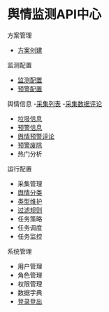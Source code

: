 # 舆情监测API中心

方案管理
- [方案创建](http://gitlab.hztianque.com/docs/api-docs/blob/master/%E8%88%86%E6%83%85%E7%9B%91%E6%B5%8B/%E6%96%B9%E6%A1%88%E7%AE%A1%E7%90%86.md)

监测配置
- [监测配置](http://gitlab.hztianque.com/docs/api-docs/blob/master/%E8%88%86%E6%83%85%E7%9B%91%E6%B5%8B/%E7%9B%91%E6%B5%8B%E9%85%8D%E7%BD%AE.md)
- [预警配置](http://gitlab.hztianque.com/docs/api-docs/blob/master/%E8%88%86%E6%83%85%E7%9B%91%E6%B5%8B/%E9%A2%84%E8%AD%A6%E9%85%8D%E7%BD%AE.md)

舆情信息
-[采集列表]( http://gitlab.hztianque.com/docs/api-docs/blob/master/%E8%88%86%E6%83%85%E7%9B%91%E6%B5%8B/%E9%87%87%E9%9B%86%E5%88%97%E8%A1%A8.md)
-[采集数据评论](http://gitlab.hztianque.com/docs/api-docs/blob/master/%E8%88%86%E6%83%85%E7%9B%91%E6%B5%8B/%E9%87%87%E9%9B%86%E6%95%B0%E6%8D%AE%E8%AF%84%E8%AE%BA.md)
- [垃圾信息](http://gitlab.hztianque.com/docs/api-docs/blob/master/%E8%88%86%E6%83%85%E7%9B%91%E6%B5%8B/%E5%9E%83%E5%9C%BE%E4%BF%A1%E6%81%AF.md)
- [预警信息](http://gitlab.hztianque.com/docs/api-docs/blob/master/%E8%88%86%E6%83%85%E7%9B%91%E6%B5%8B/%E8%88%86%E6%83%85%E9%A2%84%E8%AD%A6.md)
- [舆情预警评论](http://gitlab.hztianque.com/docs/api-docs/blob/master/%E8%88%86%E6%83%85%E7%9B%91%E6%B5%8B/%E8%88%86%E6%83%85%E9%A2%84%E8%AD%A6%E8%AF%84%E8%AE%BA.md)
- [预警废除](http://gitlab.hztianque.com/docs/api-docs/blob/master/%E8%88%86%E6%83%85%E7%9B%91%E6%B5%8B/%E9%A2%84%E8%AD%A6%E5%BA%9F%E9%99%A4.md)
- 热门分析

运行配置
- 采集管理
- [舆情分类](http://gitlab.hztianque.com/docs/api-docs/blob/master/%E8%88%86%E6%83%85%E7%9B%91%E6%B5%8B/%E8%88%86%E6%83%85%E5%88%86%E7%B1%BB.md)
- [类型维护](http://gitlab.hztianque.com/docs/api-docs/blob/master/%E8%88%86%E6%83%85%E7%9B%91%E6%B5%8B/%E7%B1%BB%E5%9E%8B%E7%BB%B4%E6%8A%A4.md)
- [过滤规则](http://gitlab.hztianque.com/docs/api-docs/blob/master/%E8%88%86%E6%83%85%E7%9B%91%E6%B5%8B/%E8%BF%87%E6%BB%A4%E8%A7%84%E5%88%99.md)
- 任务策略
- 任务调度
- 任务监控

系统管理
- 用户管理
- 角色管理
- 权限管理
- 数据字典
- [登录登出](http://gitlab.hztianque.com/docs/api-docs/blob/master/%E8%88%86%E6%83%85%E7%9B%91%E6%B5%8B/%E7%99%BB%E5%BD%95.md)
